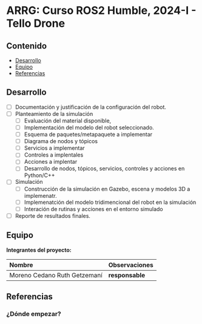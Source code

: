 # ARRG: Curso ROS2 Humble, 2024-I - Tello Drone

## Contenido

- [Desarrollo](#desarrollo)
- [Equipo](#equipo)
- [Referencias](#referencias)

## Desarrollo

- [ ] Documentación y justificación de la configuración del robot.
- [ ] Planteamiento de la simulación
	- [ ] Evaluación del material disponible,
 	- [ ] Implementación del modelo del robot seleccionado.
  	- [ ]  Esquema de paquetes/metapaquete a implementar
  	- [ ]  Diagrama de nodos y tópicos
  	- [ ]  Servicios a implementar
  	- [ ]  Controles a implentales
  	- [ ]  Acciones a implentar
  	- [ ]  Desarrollo de nodos, tópicos, servicios, controles y acciones en Python/C++
- [ ] Simulación
	- [ ] Construcción de la simulación en Gazebo, escena y modelos 3D a implemenatr.
	- [ ] Implemenatción del modelo tridimencional del robot en la simulación
 	- [ ] Interación de rutinas y acciones en el entorno simulado
- [ ] Reporte de resultados finales.

## Equipo

**Integrantes del proyecto:**

| Nombre | Observaciones |
| :----------| :----------- |
| Moreno Cedano Ruth Getzemaní | **responsable** |

## Referencias

### ¿Dónde empezar?

